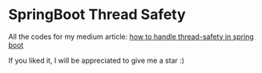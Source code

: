 
# SpringBoot Thread Safety

All the codes for my medium article: [how to handle thread-safety in spring boot](https://medium.com/@miladro/interview-question-how-you-handle-thread-safety-in-spring-boot-f8c8d3aecbee)

If you liked it, I will be appreciated to give me a star :)
